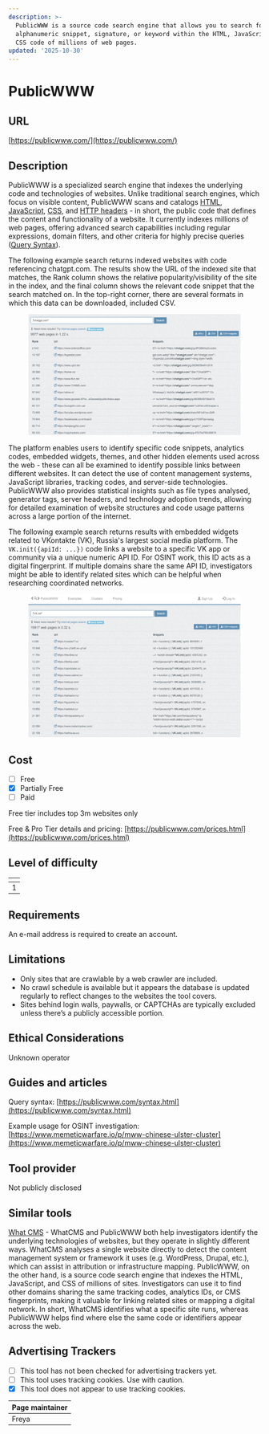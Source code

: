 ```yaml
---
description: >-
  PublicWWW is a source code search engine that allows you to search for any
  alphanumeric snippet, signature, or keyword within the HTML, JavaScript, and
  CSS code of millions of web pages.
updated: '2025-10-30'
---
```


# PublicWWW

## URL

[https://publicwww.com/](https://publicwww.com/)

## Description

PublicWWW is a specialized search engine that indexes the underlying code and technologies of websites. Unlike traditional search engines, which focus on visible content, PublicWWW scans and catalogs [HTML](https://developer.mozilla.org/en-US/docs/Web/HTML), [JavaScript](https://developer.mozilla.org/en-US/docs/Web/JavaScript), [CSS](https://developer.mozilla.org/en-US/docs/Web/CSS), and [HTTP headers](https://developer.mozilla.org/en-US/docs/Web/HTTP/Reference/Headers) - in short, the public code that defines the content and functionality of a website. It currently indexes millions of web pages, offering advanced search capabilities including regular expressions, domain filters, and other criteria for highly precise queries ([Query Syntax](https://publicwww.com/syntax.html)).

The following example search returns indexed websites with code referencing chatgpt.com. The results show the URL of the indexed site that matches, the Rank column shows the relative popularity/visibility of the site in the index, and the final column shows the relevant code snippet that the search matched on. In the top-right corner, there are several formats in which this data can be downloaded, included CSV.

<figure><img src=".gitbook/assets/image (1).png" alt=""><figcaption></figcaption></figure>

The platform enables users to identify specific code snippets, analytics codes, embedded widgets, themes, and other hidden elements used across the web - these can all be examined to identify possible links between different websites. It can detect the use of content management systems, JavaScript libraries, tracking codes, and server-side technologies. PublicWWW also provides statistical insights such as file types analysed, generator tags, server headers, and technology adoption trends, allowing for detailed examination of website structures and code usage patterns across a large portion of the internet.

The following example search returns results with embedded widgets related to VKontakte (VK), Russia's largest social media platform. The `VK.init({apiId: ...})` code links a website to a specific VK app or community via a unique numeric API ID. For OSINT work, this ID acts as a digital fingerprint. If multiple domains share the same API ID, investigators might be able to identify related  sites which can be helpful when researching coordinated networks.

<figure><img src=".gitbook/assets/image.png" alt=""><figcaption></figcaption></figure>

## Cost

* [ ] Free
* [x] Partially Free
* [ ] Paid

Free tier includes top 3m websites only

Free & Pro Tier details and pricing: [https://publicwww.com/prices.html](https://publicwww.com/prices.html)

## Level of difficulty

<table><thead><tr><th data-type="rating" data-max="5"></th></tr></thead><tbody><tr><td>1</td></tr></tbody></table>

## Requirements

An e-mail address is required to create an account.

## Limitations

* Only sites that are crawlable by a web crawler are included.
* No crawl schedule is available but it appears the database is updated regularly to reflect changes to the websites the tool covers.
* Sites behind login walls, paywalls, or CAPTCHAs are typically excluded unless there’s a publicly accessible portion.

## Ethical Considerations

Unknown operator

## Guides and articles

Query syntax: [https://publicwww.com/syntax.html](https://publicwww.com/syntax.html)

Example usage for OSINT investigation: [https://www.memeticwarfare.io/p/mww-chinese-ulster-cluster](https://www.memeticwarfare.io/p/mww-chinese-ulster-cluster)

## Tool provider

Not publicly disclosed

## Similar tools

[What CMS](https://bellingcat.gitbook.io/toolkit/more/all-tools/what-cms) - WhatCMS and PublicWWW both help investigators identify the underlying technologies of websites, but they operate in slightly different ways. WhatCMS analyses a single website directly to detect the content management system or framework it uses (e.g. WordPress, Drupal, etc.), which can assist in attribution or infrastructure mapping. PublicWWW, on the other hand, is a source code search engine that indexes the HTML, JavaScript, and CSS of millions of sites. Investigators can use it to find other domains sharing the same tracking codes, analytics IDs, or CMS fingerprints, making it valuable for linking related sites or mapping a digital network. In short, WhatCMS identifies what a specific site runs, whereas PublicWWW helps find where else the same code or identifiers appear across the web.

## Advertising Trackers

* [ ] This tool has not been checked for advertising trackers yet.
* [ ] This tool uses tracking cookies. Use with caution.
* [x] This tool does not appear to use tracking cookies.

| Page maintainer |
| --------------- |
| Freya           |
